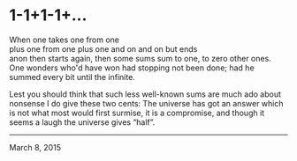 # 1-1+1-1+...

When one takes one from one  
plus one from one plus one
and on and on but ends  
anon then starts again,
then some sums sum to one,
to zero other ones.
One wonders who'd have won
had stopping not been done;
had he summed every bit
until the infinite.

Lest you should think that such
less well-known sums are much
ado about nonsense
I do give these two cents:
The universe has got
an answer which is not
what most would first surmise,
it is a compromise,
and though it seems a laugh
the universe gives “half”.

---

March 8, 2015
